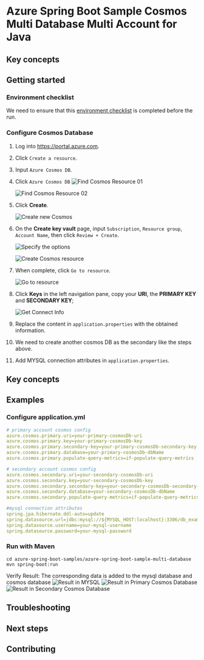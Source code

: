 # Azure Spring Boot Sample Cosmos Multi Database Multi Account for Java

## Key concepts
## Getting started

### Environment checklist
We need to ensure that this [environment checklist][ready-to-run-checklist] is completed before the run.

### Configure Cosmos Database
1. Log into <https://portal.azure.com>.

1. Click `Create a resource`.

1. Input `Azure Cosmos DB`.

1. Click `Azure Cosmos DB`
    ![Find Cosmos Resource 01](resource/creating-cosmos-01.png)

    ![Find Cosmos Resource 02](resource/creating-cosmos-02.png)

1. Click **Create**.

    ![Create new Cosmos](resource/creating-cosmos-03.png)

1. On the **Create key vault** page, input `Subscription`, `Resource group`, `Account Name`, then click `Review + Create`.

    ![Specify the options](resource/specify-the-options.png)

    ![Create Cosmos resource](resource/create-cosmos-resource.png)

1. When complete, click `Go to resource`.

    ![Go to resource](resource/go-to-resource.png)

1. Click **Keys** in the left navigation pane, copy your **URI**, the **PRIMARY KEY** and **SECONDARY KEY**;

    ![Get Connect Info](resource/get-connect-info.png)

1. Replace the content in `application.properties` with the obtained information.

1. We need to create another cosmos DB as the secondary like the steps above.

1. Add MYSQL connection attributes in `application.properties`.

## Key concepts
## Examples
### Configure application.yml
```yaml
# primary account cosmos config
azure.cosmos.primary.uri=your-primary-cosmosDb-uri
azure.cosmos.primary.key=your-primary-cosmosDb-key
azure.cosmos.primary.secondary-key=your-primary-cosmosDb-secondary-key
azure.cosmos.primary.database=your-primary-cosmosDb-dbName
azure.cosmos.primary.populate-query-metrics=if-populate-query-metrics

# secondary account cosmos config
azure.cosmos.secondary.uri=your-secondary-cosmosDb-uri
azure.cosmos.secondary.key=your-secondary-cosmosDb-key
azure.cosmos.secondary.secondary-key=your-secondary-cosmosDb-secondary-key
azure.cosmos.secondary.database=your-secondary-cosmosDb-dbName
azure.cosmos.secondary.populate-query-metrics=if-populate-query-metrics

#mysql connection attributes
spring.jpa.hibernate.ddl-auto=update
spring.datasource.url=jdbc:mysql://${MYSQL_HOST:localhost}:3306/db_example
spring.datasource.username=your-mysql-username
spring.datasource.password=your-mysql-password
```

### Run with Maven
```shell
cd azure-spring-boot-samples/azure-spring-boot-sample-multi-database
mvn spring-boot:run
```

Verify Result:
The corresponding data is added to the mysql database and cosmos database
    ![Result in MYSQL](resource/result-in-mysql.png)
    ![Result in Primary Cosmos Database](resource/result-in-primary-cosmos-database.png)
    ![Result in Secondary Cosmos Database](resource/result-in-secondary-cosmos-database.png)
    
## Troubleshooting
## Next steps
## Contributing

<!-- LINKS -->
[ready-to-run-checklist]: https://github.com/Azure/azure-sdk-for-java/blob/master/sdk/spring/azure-spring-boot-samples/README.md#ready-to-run-checklist
